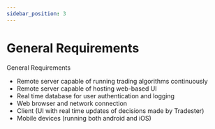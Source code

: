 ```yaml
---
sidebar_position: 3
---
```


# General Requirements
General Requirements
-   Remote server capable of running trading algorithms continuously
-   Remote server capable of hosting web-based UI
-   Real time database for user authentication and logging
-   Web browser and network connection
-   Client (UI with real time updates of decisions made by Tradester)
-   Mobile devices (running both android and iOS)